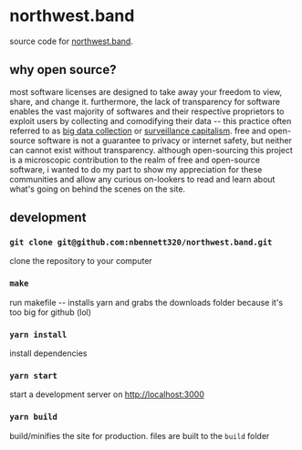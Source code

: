 # northwest.band
source code for [northwest.band](https://northwest.band).
<br />

## why open source?
most software licenses are designed to take away your freedom to view, share, and change it. furthermore, the lack of transparency for software enables the vast majority of softwares and their respective proprietors to exploit users by collecting and comodifying their data -- this practice often referred to as [big data collection](https://en.wikipedia.org/wiki/Big_data) or [surveillance capitalism](https://en.wikipedia.org/wiki/Surveillance_capitalism). free and open-source software is not a guarantee to privacy or internet safety, but neither can cannot exist without transparency. although open-sourcing this project is a microscopic contribution to the realm of free and open-source software, i wanted to do my part to show my appreciation for these communities and allow any curious on-lookers to read and learn about what's going on behind the scenes on the site.

## development
### `git clone git@github.com:nbennett320/northwest.band.git`
clone the repository to your computer
<br />

### `make`
run makefile -- installs yarn and grabs the downloads folder because it's too big for github (lol) 
<br />

### `yarn install`
install dependencies
<br />

### `yarn start`
start a development server on [http://localhost:3000](http://localhost:3000)<br />

### `yarn build`

build/minifies the site for production. files are built to the `build` folder
<br />